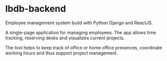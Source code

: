 # lbdb-backend

Employee management system build with Python Django and ReactJS. 

A single-page application for managing employees. The app allows time tracking, reserving desks and visualizes current projects. 

The tool helps to keep track of office or home office presences, coordinate working hours and thus support project management.
